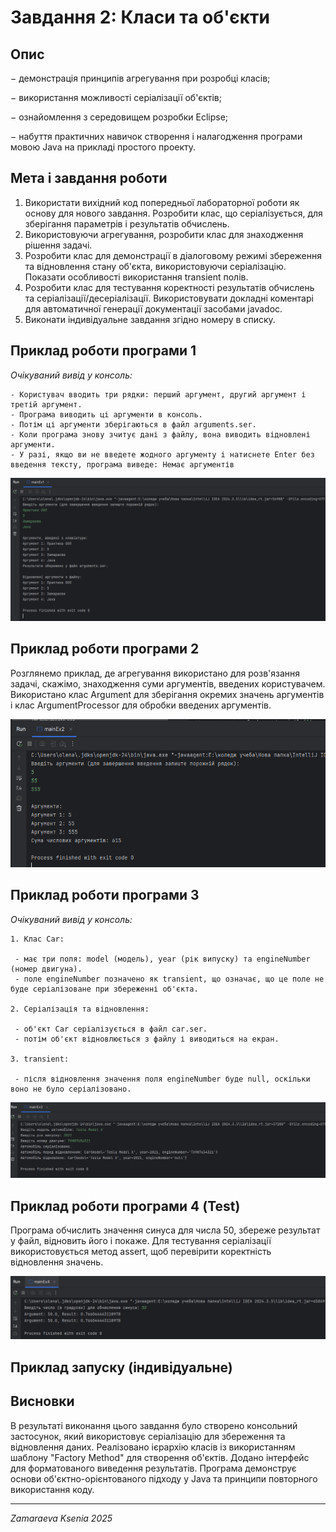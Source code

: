 # Завдання 2: Класи та об'єкти

## Опис

− демонстрація принципів агрегування при розробці класів;

− використання можливості серіалізації об'єктів;

− ознайомлення з середовищем розробки Eclipse;

− набуття практичних навичок створення і налагодження програми мовою Java на прикладі простого проекту.

## Мета і завдання роботи
1. Використати вихідний код попередньої лабораторної роботи як основу для нового завдання. Розробити клас, що серіалізується, для зберігання параметрів і результатів
   обчислень.
2. Використовуючи агрегування, розробити клас для знаходження рішення
задачі.
3. Розробити клас для демонстрації в діалоговому режимі збереження та
   відновлення стану об'єкта, використовуючи серіалізацію. Показати особливості
   використання transient полів.
4. Розробити клас для тестування коректності результатів обчислень та
   серіалізації/десеріалізації.
   Використовувати докладні коментарі для автоматичної генерації документації засобами javadoc.
5. Виконати індивідуальне завдання згідно номеру в списку.

## Приклад роботи програми 1

*Очікуваний вивід у консоль:*
```
- Користувач вводить три рядки: перший аргумент, другий аргумент і третій аргумент.
- Програма виводить ці аргументи в консоль.
- Потім ці аргументи зберігаються в файл arguments.ser.
- Коли програма знову зчитує дані з файлу, вона виводить відновлені аргументи.
- У разі, якщо ви не введете жодного аргументу і натиснете Enter без введення тексту, програма виведе: Немає аргументів
```
![Знімок екрана 2025-03-25 224321.png](../image/%D0%97%D0%BD%D1%96%D0%BC%D0%BE%D0%BA%20%D0%B5%D0%BA%D1%80%D0%B0%D0%BD%D0%B0%202025-03-25%20224321.png)

## Приклад роботи програми 2

Розглянемо приклад, де агрегування використано для розв'язання задачі, скажімо, знаходження суми аргументів, введених користувачем. Використано клас Argument для зберігання окремих значень аргументів і клас ArgumentProcessor для обробки введених аргументів.

![Знімок екрана 2025-03-25 225641.png](../image/%D0%97%D0%BD%D1%96%D0%BC%D0%BE%D0%BA%20%D0%B5%D0%BA%D1%80%D0%B0%D0%BD%D0%B0%202025-03-25%20225641.png)

## Приклад роботи програми 3

*Очікуваний вивід у консоль:*
````
1. Клас Car:

 - має три поля: model (модель), year (рік випуску) та engineNumber (номер двигуна).
 - поле engineNumber позначено як transient, що означає, що це поле не буде серіалізоване при збереженні об'єкта.

2. Серіалізація та відновлення:

 - об'єкт Car серіалізується в файл car.ser.
 - потім об'єкт відновлюється з файлу і виводиться на екран.

3. transient:

 - після відновлення значення поля engineNumber буде null, оскільки воно не було серіалізовано.
````
![Знімок екрана 2025-03-25 231257.png](../image/%D0%97%D0%BD%D1%96%D0%BC%D0%BE%D0%BA%20%D0%B5%D0%BA%D1%80%D0%B0%D0%BD%D0%B0%202025-03-25%20231257.png)

## Приклад роботи програми 4 (Test)

Програма обчислить значення синуса для числа 50, збереже результат у файл, відновить його і покаже.
Для тестування серіалізації використовується метод assert, щоб перевірити коректність відновлення значень.

![Знімок екрана 2025-03-25 235406.png](../image/%D0%97%D0%BD%D1%96%D0%BC%D0%BE%D0%BA%20%D0%B5%D0%BA%D1%80%D0%B0%D0%BD%D0%B0%202025-03-25%20235406.png)

## Приклад запуску (індивідуальне)
 

## Висновки

В результаті виконання цього завдання було створено консольний застосунок, який використовує серіалізацію для збереження та відновлення даних. Реалізовано ієрархію класів із використанням шаблону "Factory Method" для створення об'єктів. Додано інтерфейс для форматованого виведення результатів. Програма демонструє основи об'єктно-орієнтованого підходу у Java та принципи повторного використання коду.

---

*Zamaraeva Ksenia 2025*
